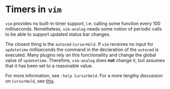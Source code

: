 Timers in `vim`
===============

`vim` provides no built-in timer support, i.e. calling some function every 100 milliseconds. Nonetheless, `vim-analog` needs
some notion of periodic calls to be able to support updated status bar changes.

The closest thing is the `autocmd` `CursorHold`. If `vim` receives no input for `updatetime` milliseconds the command in the
declaration of the `autocmd` is executed. Many plugins rely on this functionaility and change the global value of `updatetime`.
Therefore, `vim-analog` does **not** change it, but assumes that it has been set to a reasonable value.

For more information, see `:help CursorHold`. For a more lengthy discussion on `CursorHold`, see [this](https://news.floobits.com/2013/09/16/adding-realtime-collaboration-to-vim/).
